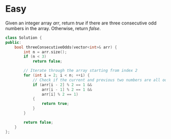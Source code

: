# Easy

Given an integer array $arr$, return $true$ if there are three consecutive odd numbers in the array. Otherwise, return $false$.

```cpp
class Solution {
public:
    bool threeConsecutiveOdds(vector<int>& arr) {
        int n = arr.size();
        if (n < 3)
            return false;

        // Iterate through the array starting from index 2
        for (int i = 2; i < n; ++i) {
            // Check if the current and previous two numbers are all odd
            if (arr[i - 2] % 2 == 1 &&
                arr[i - 1] % 2 == 1 &&
                arr[i] % 2 == 1)
            {
                return true;
            }
        }

        return false;
    }
};
```
